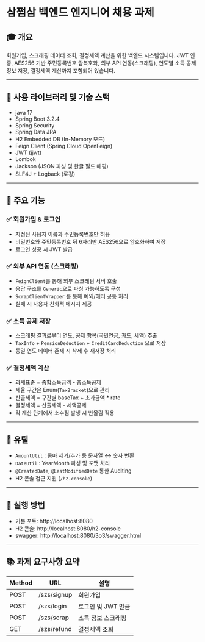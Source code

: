 # 삼쩜삼 백엔드 엔지니어 채용 과제 

## 🎓 개요
회원가입, 스크래핑 데이터 조회, 결정세액 계산을 위한 백엔드 시스템입니다. JWT 인증, AES256 기반 주민등록번호 암복호화, 외부 API 연동(스크래핑), 연도별 소득 공제 정보 저장, 결정세액 계산까지 포함되어 있습니다.

---

## 🔨 사용 라이브러리 및 기술 스택
- java 17
- Spring Boot 3.2.4
- Spring Security
- Spring Data JPA
- H2 Embedded DB (In-Memory 모드)
- Feign Client (Spring Cloud OpenFeign)
- JWT (jjwt)
- Lombok
- Jackson (JSON 파싱 및 한글 필드 매핑)
- SLF4J + Logback (로깅)

---

## 📌 주요 기능

### ✅ 회원가입 & 로그인
- 지정된 사용자 이름과 주민등록번호만 허용
- 비밀번호와 주민등록번호 뒤 6자리만 AES256으로 암호화하여 저장
- 로그인 성공 시 JWT 발급

### ✅ 외부 API 연동 (스크래핑)
- `FeignClient`를 통해 외부 스크래핑 서버 호출
- 응답 구조를 `Generic`으로 파싱 가능하도록 구성
- `ScrapClientWrapper` 를 통해 예외/에러 공통 처리
- 실패 시 사용자 친화적 메시지 제공

### ✅ 소득 공제 저장
- 스크래핑 결과로부터 연도, 공제 항목(국민연금, 카드, 세액) 추출
- `TaxInfo` + `PensionDeduction` + `CreditCardDeduction` 으로 저장
- 동일 연도 데이터 존재 시 삭제 후 재저장 처리

### ✅ 결정세액 계산
- 과세표준 = 종합소득금액 - 총소득공제
- 세율 구간은 Enum(`TaxBracket`)으로 관리
- 산출세액 = 구간별 baseTax + 초과금액 * rate
- 결정세액 = 산출세액 - 세액공제
- 각 계산 단계에서 소수점 발생 시 반올림 적용

---

## 🧪 유틸
- `AmountUtil` : 콤마 제거/추가 등 문자열 ↔ 숫자 변환
- `DateUtil` : YearMonth 파싱 및 포맷 처리
- `@CreatedDate`, `@LastModifiedDate` 통한 Auditing
- H2 콘솔 접근 지원 (`/h2-console`)

---

## 🚀 실행 방법

- 기본 포트: http://localhost:8080
- H2 콘솔: http://localhost:8080/h2-console
- swagger: http://localhost:8080/3o3/swagger.html

---

## 📚 과제 요구사항 요약
| Method | URL            | 설명                     |
|--------|----------------|--------------------------|
| POST   | /szs/signup    | 회원가입                |
| POST   | /szs/login     | 로그인 및 JWT 발급       |
| POST   | /szs/scrap     | 소득 정보 스크래핑       |
| GET    | /szs/refund    | 결정세액 조회            |
